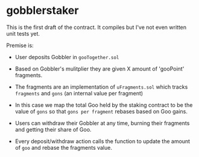 # gobblerstaker

This is the first draft of the contract. It compiles but I've not even written unit tests yet.

Premise is:

- User deposits Gobbler in `gooTogether.sol`

- Based on Gobbler's mulitplier they are given X amount of 'gooPoint' fragments.

- The fragments are an implementation of `uFragments.sol` which tracks `fragments` and `gons` (an internal value per fragment)

- In this case we map the total Goo held by the staking contract to be the value of `gons` so that `gons per fragment` rebases based on Goo gains.

- Users can withdraw their Gobbler at any time, burning their fragments and getting their share of Goo.

- Every deposit/withdraw action calls the function to update the amount of `goo` and rebase the fragments value.